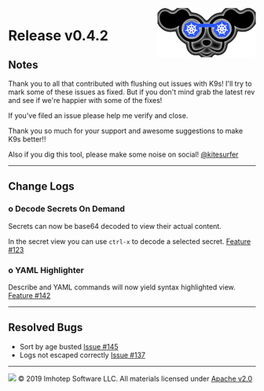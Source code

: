 <img src="https://raw.githubusercontent.com/derailed/k9s/master/assets/k9s_small.png" align="right" width="200" height="auto"/>

# Release v0.4.2

## Notes

Thank you to all that contributed with flushing out issues with K9s! I'll try
to mark some of these issues as fixed. But if you don't mind grab the latest
rev and see if we're happier with some of the fixes!

If you've filed an issue please help me verify and close.

Thank you so much for your support and awesome suggestions to make K9s better!!

Also if you dig this tool, please make some noise on social! [@kitesurfer](https://twitter.com/kitesurfer)

---

## Change Logs

### o Decode Secrets On Demand

  Secrets can now be base64 decoded to view their actual content.

  In the secret view you can use `ctrl-x` to decode a selected secret. [Feature #123](https://github.com/zloom/k9s/issues/123)

### o YAML Highlighter

  Describe and YAML commands will now yield syntax highlighted view.
  [Feature #142](https://github.com/zloom/k9s/issues/142)

---

## Resolved Bugs

+ Sort by age busted [Issue #145](https://github.com/zloom/k9s/issues/145)
+ Logs not escaped correctly [Issue #137](https://github.com/zloom/k9s/issues/137)

---

<img src="https://raw.githubusercontent.com/derailed/k9s/master/assets/imhotep_logo.png" width="32" height="auto"/> © 2019 Imhotep Software LLC. All materials licensed under [Apache v2.0](http://www.apache.org/licenses/LICENSE-2.0)
